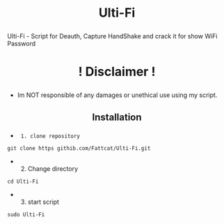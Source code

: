 # <p align="center"><b>Ulti-Fi</b></p>

Ulti-Fi - Script for Deauth, Capture HandShake and crack it for show WiFi Password

# <p align="center"><b>! Disclaimer !</b></p>
- Im NOT responsible of any damages or unethical use using my script.

## <p align="center"><b>Installation</b></p>
-      1. clone repository
```
git clone https githib.com/Fattcat/Ulti-Fi.git
```
- 2. Change directory
```
cd Ulti-Fi
```
- 3. start script
```
sudo Ulti-Fi
```
